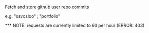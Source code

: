 Fetch and store github user repo commits

e.g. "osvosloo" ; "portfolio"

*** NOTE: requests are currently limited to 60 per hour (ERROR: 403) 
